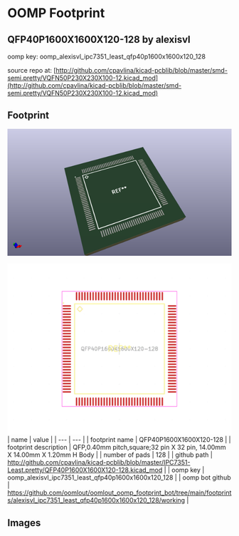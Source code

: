 # OOMP Footprint  
## QFP40P1600X1600X120-128  by alexisvl  
  
oomp key: oomp_alexisvl_ipc7351_least_qfp40p1600x1600x120_128  
  
source repo at: [http://github.com/cpavlina/kicad-pcblib/blob/master/smd-semi.pretty/VQFN50P230X230X100-12.kicad_mod](http://github.com/cpavlina/kicad-pcblib/blob/master/smd-semi.pretty/VQFN50P230X230X100-12.kicad_mod)  
## Footprint  
  
[![working_kicad_pcb_3d.png](working_kicad_pcb_3d_600.png)](working_kicad_pcb_3d.png)  
  
[![working.png](working_600.png)](working.png)  
| name | value | 
| --- | --- | 
| footprint name | QFP40P1600X1600X120-128 | 
| footprint description | QFP,0.40mm pitch,square;32 pin X 32 pin, 14.00mm X 14.00mm X 1.20mm H Body | 
| number of pads | 128 | 
| github path | http://github.com/cpavlina/kicad-pcblib/blob/master/IPC7351-Least.pretty/QFP40P1600X1600X120-128.kicad_mod | 
| oomp key | oomp_alexisvl_ipc7351_least_qfp40p1600x1600x120_128 | 
| oomp bot github | https://github.com/oomlout/oomlout_oomp_footprint_bot/tree/main/footprints/alexisvl_ipc7351_least_qfp40p1600x1600x120_128/working | 
## Images  
